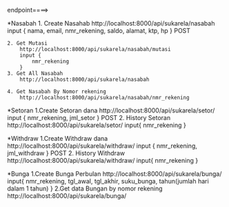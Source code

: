 endpoint====>

*Nasabah
    1. Create Nasahab
        http://localhost:8000/api/sukarela/nasabah
        input {
            nama,
            email,
            nmr_rekening,
            saldo,
            alamat,
            ktp,
            hp
        }
        POST

    2. Get Mutasi 
        http://localhost:8000/api/sukarela/nasabah/mutasi
        input {
            nmr_rekening
        }
    3. Get All Nasabah 
        http://localhost:8000/api/sukarela/nasabah

    4. Get Nasabah By Nomor rekening
        http://localhost:8000/api/sukarela/nasabah/nmr_rekening



*Setoran
    1.Create Setoran dana
        http://localhost:8000/api/sukarela/setor/
        input {
           nmr_rekening,
           jml_setor 
        }
        POST
    2. History Setoran
        http://localhost:8000/api/sukarela/setor/
        input{
            nmr_rekening
        }

*Withdraw
    1.Create Withdraw dana
        http://localhost:8000/api/sukarela/withdraw/
        input {
           nmr_rekening,
           jml_withdraw 
        }
        POST
    2. History Withdraw
        http://localhost:8000/api/sukarela/withdraw/
        input{
            nmr_rekening
        }


*Bunga
    1.Create Bunga Perbulan
        http://localhost:8000/api/sukarela/bunga/
        input{
           nmr_rekening,
           tgl_awal,
           tgl_akhir,
           suku_bunga,
           tahun(jumlah hari dalam 1 tahun) 
        }
    2.Get data Bungan by nomor rekening
        http://localhost:8000/api/sukarela/bunga/